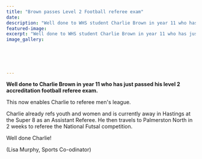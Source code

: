 ```yaml
---
title: "Brown passes Level 2 Football referee exam"
date: 
description: "Well done to WHS student Charlie Brown in year 11 who has just passed his level 2 accreditation football referee exam..."
featured-image: 
excerpt: "Well done to WHS student Charlie Brown in year 11 who has just passed his level 2 accreditation football referee exam."
image_gallery:
	
	
	
	
	
---
```


<p><strong>Well done to Charlie Brown in year 11 who has just passed his level 2 accreditation football referee exam. </strong></p>
<p>This now enables Charlie to referee men's league.</p>
<p>Charlie already refs youth and women and is currently away in Hastings at the Super 8 as an Assistant Referee. He then travels to Palmerston North in 2 weeks to referee the National Futsal competition.</p>
<p>Well done Charlie!</p>
<p>(Lisa Murphy, Sports Co-odinator)</p>

